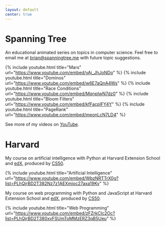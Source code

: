 ```yaml
---
layout: default
center: true
---
```


# Spanning Tree

An educational animated series on topics in computer science. Feel free to email me at <brian@spanningtree.me> with future topic suggestions.

<script src="https://apis.google.com/js/platform.js"></script>
<div class="g-ytsubscribe" data-channelid="UCDzVUXiTr3hClI-zzCWbYzg" data-layout="full" data-count="default"></div>

{% include youtube.html title="Mars" url="https://www.youtube.com/embed/yAj_JhJoNDo" %}
{% include youtube.html title="Dominos" url="https://www.youtube.com/embed/w6E7aQnA4Ws" %}
{% include youtube.html title="Race Conditions" url="https://www.youtube.com/embed/MqnpIwN7dz0" %}
{% include youtube.html title="Bloom Filters" url="https://www.youtube.com/embed/kfFacplFY4Y" %}
{% include youtube.html title="PageRank" url="https://www.youtube.com/embed/meonLcN7LD4" %}

See more of my videos on [YouTube](https://www.youtube.com/spanningtree).

# Harvard

My course on artificial intelligence with Python at Harvard Extension School and [edX](http://cs50.edx.org/ai), produced by [CS50](https://cs50.harvard.edu/ai/2020/).

{% include youtube.html title="Artificial Intelligence" url="https://www.youtube.com/embed/WbzNRTTrX0g?list=PLhQjrBD2T382Nz7z1AEXmioc27axa19Kv" %}

My course on web programming with Python and JavaScript at Harvard Extension School and [edX](http://cs50.edx.org/web), produced by [CS50](https://cs50.harvard.edu/web/2020).

{% include youtube.html title="Web Programming" url="https://www.youtube.com/embed/zFZrkCIc2Oc?list=PLhQjrBD2T380xvFSUmToMMzERZ3qB5Ueu" %}
